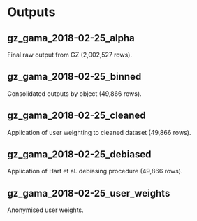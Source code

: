 # Outputs

## gz_gama_2018-02-25_alpha

Final raw output from GZ (2,002,527 rows).

## gz_gama_2018-02-25_binned

Consolidated outputs by object (49,866 rows).

## gz_gama_2018-02-25_cleaned

Application of user weighting to cleaned dataset (49,866 rows).

## gz_gama_2018-02-25_debiased

Application of Hart et al. debiasing procedure (49,866 rows).

## gz_gama_2018-02-25_user_weights

Anonymised user weights.
